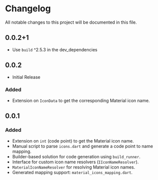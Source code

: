 # Changelog

All notable changes to this project will be documented in this file.

## 0.0.2+1
- Use `build` ^2.5.3 in the dev_dependencies

## 0.0.2
- Initial Release

### Added
- Extension on `IconData` to get the corresponding Material icon name.

## 0.0.1 
### Added
- Extension on `int` (code point) to get the Material icon name.
- Manual script to parse `icons.dart` and generate a code point to name mapping.
- Builder-based solution for code generation using `build_runner`.
- Interface for custom icon name resolvers (`IIconNameResolver`).
- `MaterialIconNameResolver` for resolving Material icon names.
- Generated mapping support: `material_icons_mapping.dart`.

